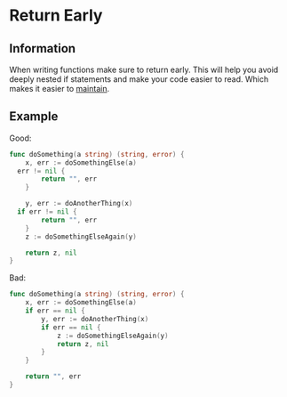 # Return Early

## Information

When writing functions make sure to return early. This will help you avoid deeply nested if statements and make your code easier to read. Which makes it easier to [maintain](https://github.com/vimcki/design-principles/blob/master/Ready%20for%20Change.md).

## Example

Good:
```go
func doSomething(a string) (string, error) {
	x, err := doSomethingElse(a)
  err != nil {
		return "", err
	}

	y, err := doAnotherThing(x)
  if err != nil {
		return "", err
	}
	z := doSomethingElseAgain(y)

	return z, nil
}
```
Bad:
```go
func doSomething(a string) (string, error) {
	x, err := doSomethingElse(a)
	if err == nil {
		y, err := doAnotherThing(x)
		if err == nil {
			z := doSomethingElseAgain(y)
			return z, nil
		}
	}

	return "", err
}
```
